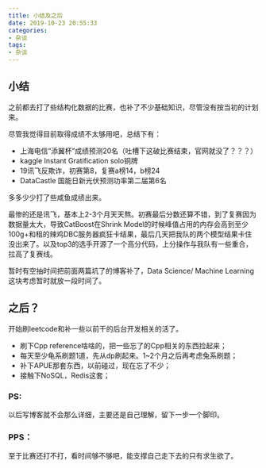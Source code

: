 ```yaml
---
title: 小结及之后
date: 2019-10-23 20:55:33
categories:
- 杂谈
tags: 
- 杂谈
---
```




## 小结

之前都去打了些结构化数据的比赛，也补了不少基础知识，尽管没有按当初的计划来。

尽管我觉得目前取得成绩不太够用吧，总结下有：

- 上海电信“添翼杯”成绩预测20名（吐槽下这破比赛结束，官网就没了？？？）
- kaggle Instant Gratification  solo铜牌
- 19讯飞反欺诈，初赛第8，复赛a榜14，b榜24
- DataCastle 国能日新光伏预测功率第二届第6名

多多少少打了些咸鱼成绩出来。

最惨的还是讯飞，基本上2-3个月天天熬。初赛最后分数还算不错，到了复赛因为数据量太大，导致CatBoost在Shrink Model的时候峰值占用的内存会高到至少100g+和租的辣鸡DBC服务器疯狂卡结果，最后几天把我队的两个模型结果卡住没出来了。以及top3的选手开源了一个高分代码，上分操作与我队有一些重合，拉高了复赛线。

暂时有空抽时间把前面两篇坑了的博客补了，Data Science/ Machine Learning这块考虑暂时就放一段时间了。



## 之后？

开始刷leetcode和补一些以前干的后台开发相关的活了。

- 刷下Cpp reference啥啥的，把一些忘了的Cpp相关的东西捡起来；
- 每天至少龟系刷题1道，先从dp刷起来。1~2个月之后再考虑兔系刷题；
- 补下APUE那套东西，以前碰过，现在忘了不少；
- 接触下NoSQL，Redis这套；





### PS:

以后写博客就不会那么详细，主要还是自己理解，留下一步一个脚印。



### PPS：

至于比赛还打不打，看时间够不够吧，能支撑自己走下去的只有求生欲了。

